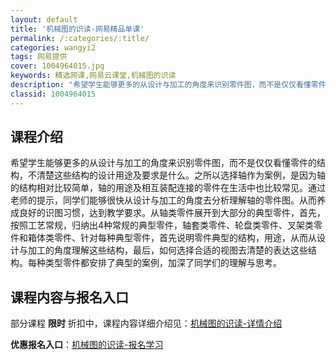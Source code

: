 ```yaml
---
layout: default
title: '机械图的识读-网易精品单课'
permalink: /:categories/:title/
categories: wangyi2
tags: 网易提供
cover: 1004964015.jpg
keywords: 精选网课,网易云课堂,机械图的识读
description: "希望学生能够更多的从设计与加工的角度来识别零件图，而不是仅仅看懂零件的结构，不清楚这些结构的设计用途及要求是什么。之所以选择轴作为案例，是因为轴的结构相对比较简单，轴的用途及相互装配连接的零"
classid: 1004964015
---
```


## 课程介绍

希望学生能够更多的从设计与加工的角度来识别零件图，而不是仅仅看懂零件的结构，不清楚这些结构的设计用途及要求是什么。之所以选择轴作为案例，是因为轴的结构相对比较简单，轴的用途及相互装配连接的零件在生活中也比较常见。通过老师的提示，同学们能够很快从设计与加工的角度去分析理解轴的零件图。从而养成良好的识图习惯，达到教学要求。从轴类零件展开到大部分的典型零件，首先，按照工艺常规，归纳出4种常规的典型零件，轴套类零件、轮盘类零件、叉架类零件和箱体类零件、针对每种典型零件，首先说明零件典型的结构，用途，从而从设计与加工的角度理解这些结构，最后，如何选择合适的视图去清楚的表达这些结构。每种类型零件都安排了典型的案例，加深了同学们的理解与思考。

## 课程内容与报名入口

部分课程 **限时** 折扣中，课程内容详细介绍见：[机械图的识读-详情介绍](https://study.163.com/course/introduction/1004964015.htm?share=1&shareId=1025206652&utm_campaign=share&utm_medium=iphoneShare&utm_source=&utm_u=1025206652)

**优惠报名入口**：[机械图的识读-报名学习](https://study.163.com/course/introduction/1004964015.htm?share=1&shareId=1025206652&utm_campaign=share&utm_medium=iphoneShare&utm_source=&utm_u=1025206652)

